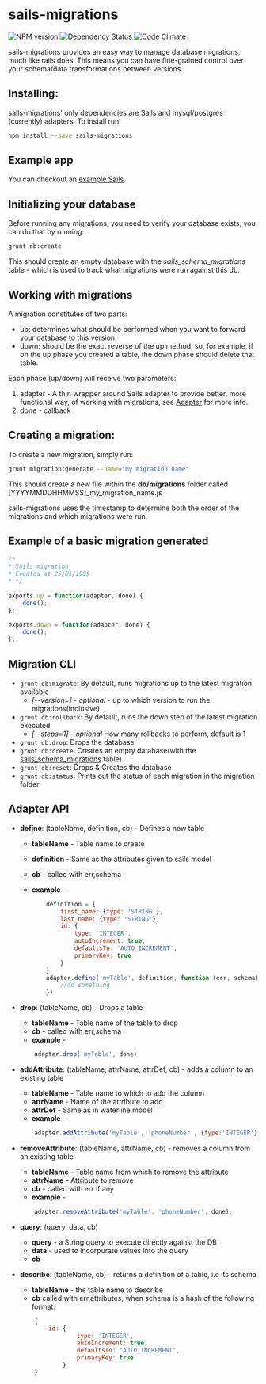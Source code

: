 # sails-migrations

[![NPM version](https://badge.fury.io/js/sails-migrations.png)](http://badge.fury.io/js/sails-migrations)
[![Dependency Status](https://gemnasium.com/BlueHotDog/sails-migrations.png)](https://gemnasium.com/BlueHotDog/sails-migrations)
[![Code Climate](https://codeclimate.com/github/BlueHotDog/sails-migrations.png)](https://codeclimate.com/github/BlueHotDog/sails-migrations)

sails-migrations provides an easy way to manage database migrations, much like rails does.
This means you can have fine-grained control over your schema/data transformations between versions.

## Installing:

sails-migrations' only dependencies are Sails and mysql/postgres (currently) adapters,
To install run:

```bash
npm install --save sails-migrations
```
## Example app

You can checkout an [example Sails](https://github.com/itayadler/sails-migrations-testapp).


## Initializing your database

Before running any migrations, you need to verify your database exists, you can do that by running:

```bash
grunt db:create
```

This should create an empty database with the _sails\_schema\_migrations_  table - which is used to track what migrations were run against this db.

## Working with migrations

A migration constitutes of two parts:

- up: determines what should be performed when you want to forward your database to this version.
- down: should be the exact reverse of the up method, so, for example, if on the up phase you created a table, the down phase should delete that table.

Each phase (up/down) will receive two parameters:

1. adapter - A thin wrapper around Sails adapter to provide better, more functional way, of working with migrations, see [Adapter](#adapter_api) for more info.
2. done - callback

## Creating a migration:

To create a new migration, simply run:
```bash
grunt migration:generate --name="my migration name"
```
This should create a new file within the **db/migrations** folder called [YYYYMMDDHHMMSS]\_my\_migration\_name.js

sails-migrations uses the timestamp to determine both the order of the migrations and which migrations were run.

## Example of a basic migration generated

```javascript
/*
* Sails migration
* Created at 25/01/1985
* */

exports.up = function(adapter, done) {
	done();
};

exports.down = function(adapter, done) {
	done();
};

```

## Migration CLI

- ```grunt db:migrate```: By default, runs migrations up to the latest migration available
  - _[--version=]_ - _optional_ - up to which version to run the migrations(inclusive)
- ```grunt db:rollback```: By default, runs the down step of the latest migration executed
  - _[--steps=1]_ - _optional_ How many rollbacks to perform, default is 1
- ```grunt db:drop```: Drops the database
- ```grunt db:create```: Creates an empty database(with the [sails_schema_migrations](#sails_schema_migrations) table)
- ```grunt db:reset```: Drops & Creates the database
- ```grunt db:status```: Prints out the status of each migration in the migration folder

## <a id="adapter_api"></a>Adapter API

-  **define**: (tableName, definition, cb) - Defines a new table
	- **tableName** - Table name to create
	- **definition** - Same as the attributes given to sails model
	- **cb** - called with err,schema
	- **example** -

		```javascript
			definition = {
				first_name: {type: 'STRING'},
				last_name: {type: 'STRING'},
				id: {
					type: 'INTEGER',
					autoIncrement: true,
					defaultsTo: 'AUTO_INCREMENT',
					primaryKey: true
				}
			}
			adapter.define('myTable', definition, function (err, schema) {
				//do something
			})
		```
- **drop**: (tableName, cb) - Drops a table
	- **tableName** - Table name of the table to drop
	- **cb** - called with err,schema
	- **example** -

	```javascript
		adapter.drop('myTable', done)
	```
- **addAttribute**: (tableName, attrName, attrDef, cb) - adds a column to an existing table
	- **tableName** - Table name to which to add the column
	- **attrName** - Name of the attribute to add
	- **attrDef** - Same as in waterline model
	- **example** -

	```javascript
		adapter.addAttribute('myTable', 'phoneNumber', {type:'INTEGER'}, done);
	```
- **removeAttribute**: (tableName, attrName, cb) - removes a column from an existing table
	-  **tableName** - Table name from which to remove the attribute
	-  **attrName** - Attribute to remove
	- **cb** - called with err if any
	- **example** -

	```javascript
		adapter.removeAttribute('myTable', 'phoneNumber', done);
	```
- **query**: (query, data, cb)
	-	**query** - a String query to execute directly against the DB
	-	**data** - used to incorpurate values into the query
	-	**cb**
- **describe**: (tableName, cb) - returns a definition of a table, i.e its schema
	- **tableName** - the table name to describe
	- **cb** called with err,attributes, when schema is a hash of the following format:

	```javascript
		{
			id: {
					type: 'INTEGER',
					autoIncrement: true,
					defaultsTo: 'AUTO_INCREMENT',
					primaryKey: true
				}
		}
	```
